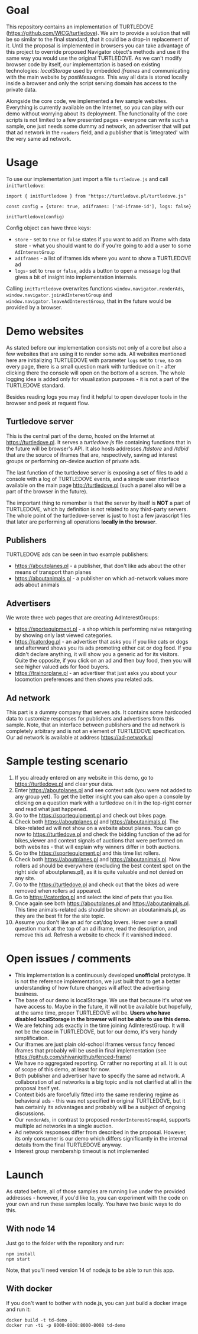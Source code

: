 # Goal
This repository contains an implementation of TURTLEDOVE (https://github.com/WICG/turtledove). We aim to provide a solution that will be so similar to the final standard, that it could be a drop-in replacement of it. Until the proposal is implemented in browsers you can take advantage of this project to override proposed Navigator object's methods and use it the same way you would use the original TURTLEDOVE. As we can't modify browser code by itself, our implementation is based on existing technologies: _localStorage_ used by embedded _iframes_ and communicating with the main website by _postMessages_. This way all data is stored locally inside a browser and only the script serving domain has access to the private data.

Alongside the core code, we implemented a few sample websites. Everything is currently available on the Internet, so you can play with our demo without worrying about its deployment. The functionality of the core scripts is not limited to a few presented pages - everyone can write such a sample, one just needs some dummy ad network, an advertiser that will put that ad network in the `readers` field, and a publisher that is 'integrated' with the very same ad network.

# Usage
To use our implementation just import a file `turtledove.js` and call `initTurtledove`: 
```
import { initTurtledove } from "https://turtledove.pl/turtledove.js"

const config = {store: true, adIframes: ['ad-iframe-id'], logs: false}

initTurtledove(config)
```

Config object can have three keys:
- `store` - set to `true` or `false` states if you want to add an iframe with data store - what you should want to do if you're going to add a user to some `AdInterestGroup`
- `adIframes` - a list of iframes ids where you want to show a TURTLEDOVE ad
- `logs`- set to `true` or `false`, adds a button to open a message log that gives a bit of insight into implementation internals.

Calling `initTurtledove` overwrites functions `window.navigator.renderAds`, `window.navigator.joinAdInterestGroup` and `window.navigator.leaveAdInterestGroup`, that in the future would be provided by a browser.

# Demo websites
As stated before our implementation consists not only of a core but also a few websites that are using it to render some ads.
All websites mentioned here are initializing TURTLEDOVE with parameter `logs` set to `true`, so on every page, there is a
small question mark with turtledove on it - after clicking there the console will open on the bottom of a screen. The whole logging idea is added only for visualization purposes - it is not a part of the TURTLEDOVE standard.

Besides reading logs you may find it helpful to open developer tools in the browser and peek at request flow.

## Turtledove server
This is the central part of the demo, hosted on the Internet at https://turtledove.pl. It serves a _turtledove.js_ file containing functions that in the future will be browser's API.
It also hosts addresses _/tdstore_ and _/tdbid_ that are the source of iframes that are, respectively, saving ad interest groups or performing on-device auction of private ads.

The last function of the turtledove server is exposing a set of files to add a console with a log of TURTLEDOVE events, and a simple user interface available on the main page http://turtledove.pl (such a panel also will be a part of the browser in the future).

The important thing to remember is that the server by itself is **NOT** a part of TURTLEDOVE, which by definition is not related to any third-party servers. The whole point of the turtledove-server is just to host a few javascript files that later are performing all operations **locally in the browser**.

## Publishers

TURTLEDOVE ads can be seen in two example publishers:
- https://aboutplanes.pl - a publisher, that don't like ads about the other means of transport than planes
- https://aboutanimals.pl - a publisher on which ad-network values more ads about animals


## Advertisers
We wrote three web pages that are creating AdInterestGroups:
- https://sportequipment.pl - a shop which is performing naive retargeting by showing only last viewed categories.
- https://catordog.pl - an advertiser that asks you if you like cats or dogs and afterward shows you its ads promoting
either cat or dog food. If you didn't declare anything, it will show you a generic ad for its visitors. Quite the opposite,
if you click on an ad and then buy food, then you will see higher valued ads for food buyers.
- https://trainorplane.pl - an advertiser that just asks you about your locomotion preferences and then shows you related ads.

## Ad network
This part is a dummy company that serves ads. It contains some hardcoded data to customize responses for publishers and advertisers from this sample.
Note, that an interface between publishers and the ad network is completely arbitrary and is not an element of TURTLEDOVE specification. Our ad network is available at address https://ad-network.pl
# Sample testing scenario
1. If you already entered on any website in this demo, go to https://turtledove.pl and clear your data.
2. Enter https://aboutplanes.pl and see context ads (you were not added to any group yet). To get the better insight you can also open a console by clicking on a question mark with a turtledove on it in the top-right corner and read what just happened.
3. Go to the https://sportequipment.pl and check out bikes page.
4. Check both https://aboutplanes.pl and https://aboutanimals.pl. The bike-related ad will not show on a website about planes. You can go now to https://turtledove.pl and check the bidding function of the ad for bikes_viewer and context signals of auctions that were performed on both websites - that will explain why winners differ in both auctions.
5. Go to the https://sportequipment.pl and this time list rollers.
6. Check both https://aboutplanes.pl and https://aboutanimals.pl. Now rollers ad should be everywhere (excluding the best context spot on the right side of aboutplanes.pl), as it is quite valuable and not denied on any site.
7. Go to the https://turtledove.pl and check out that the bikes ad were removed when rollers ad appeared.
8. Go to https://catordog.pl and select the kind of pets that you like.
9. Once again see both https://aboutplanes.pl and https://aboutanimals.pl. This time animals-related ads should be shown an aboutanimals.pl, as they are the best fit for the site topic.
10. Assume you don't like an ad for cat/dog lovers. Hover over a small question mark at the top of an ad iframe, read the description, and remove this ad. Refresh a website to check if it vanished indeed.

# Open issues / comments
- This implementation is a continuously developed **unofficial** prototype. It is not the reference implementation, we just built that to get a better understanding of how future changes will affect the advertising business.
- The base of our demo is localStorage. We use that because it's what we have access to. Maybe in the future, it will not be available but hopefully, at the same time, proper TURTLEDOVE will be. **Users who have disabled localStorage in the browser will not be able to use this demo.**
- We are fetching ads exactly in the time joining AdInterestGroup. It will not be the case in TURTLEDOVE, but for our demo, it's very handy simplification.
- Our iframes are just plain old-school iframes versus fancy fenced iframes that probably will be used in final implementation (see https://github.com/shivanigithub/fenced-frame)
- We have no aggregated reporting. Or rather no reporting at all. It is out of scope of this demo, at least for now.
- Both publisher and advertiser have to specify the same ad network. A collaboration of ad networks is a big topic and is not clarified at all in the proposal itself yet.
- Context bids are forcefully fitted into the same rendering regime as behavioral ads - this was not specified in original TURTLEDOVE, but it has certainly its advantages and probably will be a subject of ongoing discussions.
- Our `renderAds`, in contrast to proposed `renderInterestGroupAd`, supports multiple ad networks in a single auction.
- Ad network responses differ from described in the proposal. However, its only consumer is our demo which differs significantly in the internal details from the final TURTLEDOVE anyway.
- Interest group membership timeout is not implemented

# Launch
As stated before, all of those samples are running live under the provided addresses - however, if you'd like to, you can experiment with the code on your own and run these samples locally. You have two basic ways to do this.

## With node 14
Just go to the folder with the repository and run:
```
npm install
npm start
```
Note, that you'll need version 14 of node.js to be able to run this app.

## With docker
If you don't want to bother with node.js, you can just build a docker image and run it:
```
docker build -t td-demo .
docker run -ti -p 8000-8008:8000-8008 td-demo
```